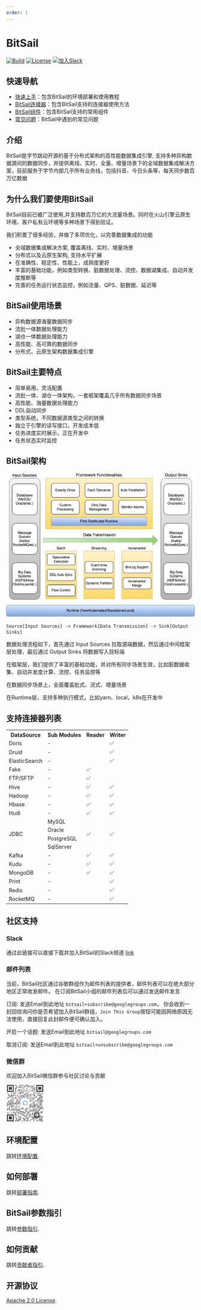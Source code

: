 ```yaml
---
order: 1
---
```


<!--

    Licensed to the Apache Software Foundation (ASF) under one
    or more contributor license agreements.  See the NOTICE file
    distributed with this work for additional information
    regarding copyright ownership.  The ASF licenses this file
    to you under the Apache License, Version 2.0 (the
    "License"); you may not use this file except in compliance
    with the License.  You may obtain a copy of the License at

      http://www.apache.org/licenses/LICENSE-2.0

    Unless required by applicable law or agreed to in writing,
    software distributed under the License is distributed on an
    "AS IS" BASIS, WITHOUT WARRANTIES OR CONDITIONS OF ANY
    KIND, either express or implied.  See the License for the
    specific language governing permissions and limitations
    under the License.

-->

# BitSail

[![Build](https://github.com/bytedance/bitsail/actions/workflows/cicd.yml/badge.svg)](https://github.com/bytedance/bitsail/actions/workflows/cicd.yml)
[![License](https://img.shields.io/badge/license-Apache%202-4EB1BA.svg)](https://www.apache.org/licenses/LICENSE-2.0.html)
[![加入Slack](https://img.shields.io/badge/slack-%23BitSail-72eff8?logo=slack&color=5DADE2&label=加入%20Slack)](https://join.slack.com/t/slack-ted3816/shared_invite/zt-1inff2sip-u7Ej_o73sUgdpJAvqwlEwQ)

## 快速导航

 - [快速上手](start/README.md)：包含BitSail的环境部署和使用教程
 - [BitSail连接器](connectors/README.md)：包含BitSail支持的连接器使用方法
 - [BitSail组件](components/README.md)：包含BitSail支持的常用组件
 - [常见问题](faq/README.md)：BitSail中遇到的常见问题


## 介绍
BitSail是字节跳动开源的基于分布式架构的高性能数据集成引擎, 支持多种异构数据源间的数据同步，并提供离线、实时、全量、增量场景下的全域数据集成解决方案，目前服务于字节内部几乎所有业务线，包括抖音、今日头条等，每天同步数百万亿数据

## 为什么我们要使用BitSail
BitSail目前已被广泛使用,并支持数百万亿的大流量场景。同时在火山引擎云原生环境、客户私有云环境等多种场景下得到验证。

我们积累了很多经验，并做了多项优化，以完善数据集成的功能

- 全域数据集成解决方案, 覆盖离线、实时、增量场景
- 分布式以及云原生架构, 支持水平扩展
- 在准确性、稳定性、性能上，成熟度更好
- 丰富的基础功能，例如类型转换、脏数据处理、流控、数据湖集成、自动并发度推断等
- 完善的任务运行状态监控，例如流量、QPS、脏数据、延迟等

## BitSail使用场景
- 异构数据源海量数据同步
- 流批一体数据处理能力
- 湖仓一体数据处理能力
- 高性能、高可靠的数据同步
- 分布式、云原生架构数据集成引擎

## BitSail主要特点
- 简单易用，灵活配置
- 流批一体、湖仓一体架构，一套框架覆盖几乎所有数据同步场景
- 高性能、海量数据处理能力
- DDL自动同步
- 类型系统，不同数据源类型之间的转换
- 独立于引擎的读写接口，开发成本低
- 任务进度实时展示，正在开发中
- 任务状态实时监控

## BitSail架构
![](../../images/bitsail_arch.png)

 ```
 Source[Input Sources] -> Framework[Data Transmission] -> Sink[Output Sinks]
 ```
数据处理流程如下，首先通过 Input Sources 拉取源端数据，然后通过中间框架层处理，最后通过 Output Sinks 将数据写入目标端

在框架层，我们提供了丰富的基础功能，并对所有同步场景生效，比如脏数据收集、自动并发度计算、流控、任务监控等

在数据同步场景上，全面覆盖批式、流式、增量场景

在Runtime层，支持多种执行模式，比如yarn、local，k8s在开发中

## 支持连接器列表
<table>
  <tr>
    <th>DataSource</th>
    <th>Sub Modules</th>
    <th>Reader</th>
    <th>Writer</th>
  </tr>
  <tr>
    <td>Doris</td>
    <td>-</td>
    <td> </td>
    <td>✅</td>
  </tr>
  <tr>
    <td>Druid</td>
    <td>-</td>
    <td> </td>
    <td>✅</td>
  </tr>
  <tr>
    <td>ElasticSearch</td>
    <td>-</td>
    <td> </td>
    <td>✅</td>
  </tr>
  <tr>
    <td>Fake</td>
    <td>-</td>
    <td>✅</td>
    <td> </td>
  </tr>
  <tr>
    <td>FTP/SFTP</td>
    <td>-</td>
    <td>✅</td>
    <td> </td>
  </tr>
  <tr>
    <td>Hive</td>
    <td>-</td>
    <td>✅</td>
    <td>✅</td>
  </tr>
  <tr>
    <td>Hadoop</td>
    <td>-</td>
    <td>✅</td>
    <td>✅</td>
  </tr>
  <tr>
    <td>Hbase</td>
    <td>-</td>
    <td>✅</td>
    <td>✅</td>
  </tr>
  <tr>
    <td>Hudi</td>
    <td>-</td>
    <td>✅</td>
    <td>✅</td>
  </tr>
  <tr>
    <td rowspan="4">JDBC</td>
    <td>MySQL</td>
    <td rowspan="4">✅</td>
    <td rowspan="4">✅</td>
  </tr>
  <tr>
    <td>Oracle</td>
  </tr>
  <tr>
    <td>PostgreSQL</td>
  </tr>
  <tr>
    <td>SqlServer</td>
  </tr>
  <tr>
    <td>Kafka</td>
    <td>-</td>
    <td>✅</td>
    <td>✅</td>
  </tr>
  <tr>
    <td>Kudu</td>
    <td>-</td>
    <td>✅</td>
    <td>✅</td>
  </tr>
  <tr>
    <td>MongoDB</td>
    <td>-</td>
    <td>✅</td>
    <td>✅</td>
  </tr>
  <tr>
    <td>Print</td>
    <td>-</td>
    <td> </td>
    <td>✅</td>
  </tr>
  <tr>
    <td>Redis</td>
    <td>-</td>
    <td> </td>
    <td>✅</td>
  </tr>
  <tr>
    <td>RocketMQ</td>
    <td>-</td>
    <td> </td>
    <td>✅</td>
  </tr>
</table>

## 社区支持
### Slack
通过此链接可以直接下载并加入BitSail的Slack频道 [link](https://join.slack.com/t/slack-ted3816/shared_invite/zt-1inff2sip-u7Ej_o73sUgdpJAvqwlEwQ)

### 邮件列表
当前，BitSail社区通过谷歌群组作为邮件列表的提供者，邮件列表可以在绝大部分地区正常收发邮件。
在订阅BitSail小组的邮件列表后可以通过发送邮件发言

订阅: 发送Email到此地址 `bitsail+subscribe@googlegroups.com`，
你会收到一封回信询问你是否希望加入BitSail群组，`Join This Group`按钮可能因网络原因无法使用，直接回复此封邮件便可确认加入。

开启一个话题: 发送Email到此地址 `bitsail@googlegroups.com`

取消订阅: 发送Email到此地址 `bitsail+unsubscribe@googlegroups.com`

### 微信群
欢迎加入BitSail微信群参与社区讨论与贡献

<img src="../../images/wechat_QR.png" alt="qr" width="100"/>

## 环境配置
跳转[环境配置](start/env_setup.md).

## 如何部署
跳转[部署指南](start/deployment.md).

## BitSail参数指引
跳转[参数指引](start/config.md).

## 如何贡献
跳转[贡献者指引](../community/contribute.md).

## 开源协议
[Apache 2.0 License](https://github.com/bytedance/bitsail/blob/master/LICENSE).

